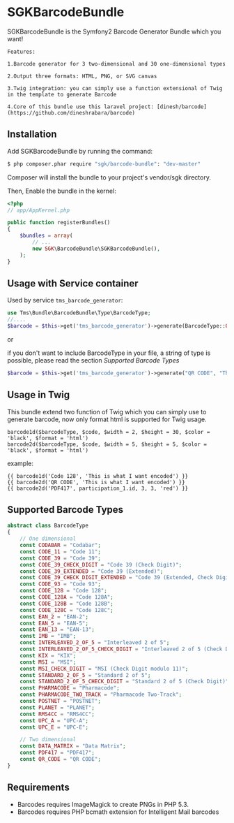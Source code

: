 # SGKBarcodeBundle

SGKBarcodeBundle is the Symfony2 Barcode Generator Bundle which you want!

    Features:
    
    1.Barcode generator for 3 two-dimensional and 30 one-dimensional types
    
    2.Output three formats: HTML, PNG, or SVG canvas
    
    3.Twig integration: you can simply use a function extensional of Twig in the template to generate Barcode
    
    4.Core of this bundle use this laravel project: [dinesh/barcode](https://github.com/dineshrabara/barcode)

## Installation

Add SGKBarcodeBundle by running the command:

```sh
$ php composer.phar require "sgk/barcode-bundle": "dev-master"
```
Composer will install the bundle to your project's vendor/sgk directory.

Then, Enable the bundle in the kernel:

```php
<?php
// app/AppKernel.php

public function registerBundles()
{
    $bundles = array(
        // ...
        new SGK\BarcodeBundle\SGKBarcodeBundle(),
    );
}
```

## Usage with Service container
  
Used by service ``tms_barcode_generator``:
```php
use Tms\Bundle\BarcodeBundle\Type\BarcodeType;
//....
$barcode = $this->get('tms_barcode_generator')->generate(BarcodeType::QR_CODE, "This is what I want encoded");
```

or

if you don't want to include BarcodeType in your file, a string of type is possible, please read the section *Supported Barcode Types*

```php
$barcode = $this->get('tms_barcode_generator')->generate("QR CODE", "This is what I want encoded");
```

## Usage in Twig

This bundle extend two function of Twig which you can simply use to generate barcode,
now only format html is supported for Twig usage.

```
barcode1d($barcodeType, $code, $width = 2, $height = 30, $color = 'black', $format = 'html')
barcode2d($barcodeType, $code, $width = 5, $height = 5, $color = 'black', $format = 'html')
```

example:
```
{{ barcode1d('Code 128', 'This is what I want encoded') }}
{{ barcode2d('QR CODE', 'This is what I want encoded') }}
{{ barcode2d('PDF417', participation_1.id, 3, 3, 'red') }}
```

## Supported Barcode Types

```php
abstract class BarcodeType
{
    // One dimensional
    const CODABAR = "Codabar";
    const CODE_11 = "Code 11";
    const CODE_39 = "Code 39";
    const CODE_39_CHECK_DIGIT = "Code 39 (Check Digit)";
    const CODE_39_EXTENDED = "Code 39 (Extended)";
    const CODE_39_CHECK_DIGIT_EXTENDED = "Code 39 (Extended, Check Digit)";
    const CODE_93 = "Code 93";
    const CODE_128 = "Code 128";
    const CODE_128A = "Code 128A";
    const CODE_128B = "Code 128B";
    const CODE_128C = "Code 128C";
    const EAN_2 = "EAN-2";
    const EAN_5 = "EAN-5";
    const EAN_13 = "EAN-13";
    const IMB = "IMB";
    const INTERLEAVED_2_OF_5 = "Interleaved 2 of 5";
    const INTERLEAVED_2_OF_5_CHECK_DIGIT = "Interleaved 2 of 5 (Check Digit)";
    const KIX = "KIX";
    const MSI = "MSI";
    const MSI_CHECK_DIGIT = "MSI (Check Digit modulo 11)";
    const STANDARD_2_OF_5 = "Standard 2 of 5";
    const STANDARD_2_OF_5_CHECK_DIGIT = "Standard 2 of 5 (Check Digit)";
    const PHARMACODE = "Pharmacode";
    const PHARMACODE_TWO_TRACK = "Pharmacode Two-Track";
    const POSTNET = "POSTNET";
    const PLANET = "PLANET";
    const RMS4CC = "RMS4CC";
    const UPC_A = "UPC-A";
    const UPC_E = "UPC-E";

    // Two dimensional
    const DATA_MATRIX = "Data Matrix";
    const PDF417 = "PDF417";
    const QR_CODE = "QR CODE";
}
```

## Requirements

- Barcodes requires ImageMagick to create PNGs in PHP 5.3.
- Barcodes requires PHP bcmath extension for Intelligent Mail barcodes
